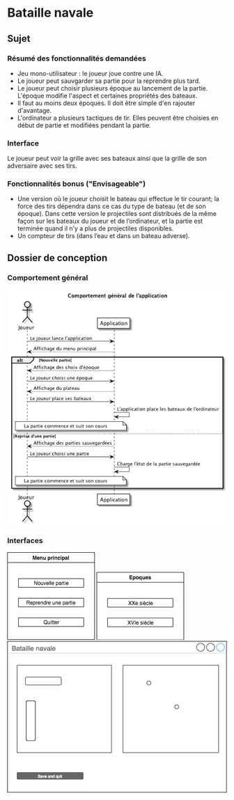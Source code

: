 # Bataille navale

## Sujet

### Résumé des fonctionnalités demandées

* Jeu mono-utilisateur : le joueur joue contre une IA.  
* Le joueur peut sauvgarder sa partie pour la reprendre plus tard.
* Le joueur peut choisir plusieurs époque au lancement de la partie. L'époque modifie l'aspect et certaines propriétés 
des bateaux.  
* Il faut au moins deux époques. Il doit être simple d'en rajouter d'avantage.  
* L'ordinateur a plusieurs tactiques de tir. Elles peuvent être choisies en début de partie et modifiées pendant la partie.

### Interface

Le joueur peut voir la grille avec ses bateaux ainsi que la grille de son adversaire avec ses tirs.

### Fonctionnalités bonus ("Envisageable")

* Une version où le joueur choisit le bateau qui effectue le tir courant; la force des tirs dépendra dans ce cas du 
type de bateau (et de son époque). Dans cette version le projectiles sont distribués de la même façon sur les bateaux 
du joueur et de l’ordinateur, et la partie est terminée quand il n’y a plus de projectiles disponibles.
* Un compteur de tirs (dans l’eau et dans un bateau adverse).

## Dossier de conception

### Comportement général

![Diagramme de séquence : comportement général](conception/seq_comportement_general.png)

### Interfaces

![Interface : Menu principal](conception/draw.io/menu_principal.png)
![Interface : Menu époque](conception/draw.io/select_epoque.png)
![Interface : Partie en cours](conception/draw.io/partie_en_cours.png)

 
